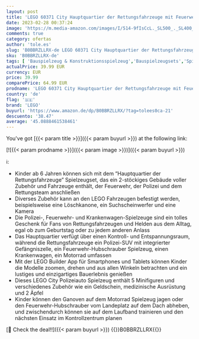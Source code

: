 ```yaml
---
layout: post
title: 'LEGO 60371 City Hauptquartier der Rettungsfahrzeuge mit Feuerwehr-Hubschrauber  Krankenwagen  Motorrad und Polizeiauto  Spielzeug für Kinder ab 6 Jahren'
date: 2023-02-28 00:37:24
image: 'https://m.media-amazon.com/images/I/514-9fIsCcL._SL500_._SL400_.jpg'
comments: true
category: ofertas
author: 'tole.es'
slug: 'B0BBRZLLRX-de LEGO 60371 City Hauptquartier der Rettungsfahrzeuge mit...'
sku: 'B0BBRZLLRX-de'
tags: [ 'Bauspielzeug & Konstruktionsspielzeug','Bauspielzeugsets','Spielfigur Spielsets','Spielzeug','Spielzeugfiguren & Spielsets','lego','🇩🇪', ]
actualPrice: 39.99 EUR
currency: EUR
price: 39.99
comparePrice: 64.99 EUR
prodname: 'LEGO 60371 City Hauptquartier der Rettungsfahrzeuge mit Feuerwehr-Hubschrauber  Krankenwagen  Motorrad und Polizeiauto  Spielzeug für Kinder ab 6 Jahren'
country: 'de'
flag: '🇩🇪'
brand: 'LEGO'
buyurl: 'https://www.amazon.de/dp/B0BBRZLLRX/?tag=tolees0ca-21'
descuento: '38.47'
average: '45.0888461538461'
---
```


You've got [{{< param title >}}]({{< param buyurl >}}) at the following link:

[![{{< param prodname >}}]({{< param image >}})]({{< param buyurl >}})

ℹ️:

- Kinder ab 6 Jahren können sich mit dem “Hauptquartier der Rettungsfahrzeuge” Spielzeugset, das ein 2-stöckiges Gebäude voller Zubehör und Fahrzeuge enthält, der Feuerwehr, der Polizei und dem Rettungsteam anschließen
- Diverses Zubehör kann an den LEGO Fahrzeugen befestigt werden, beispielsweise eine Löschkanone, ein Suchscheinwerfer und eine Kamera
- Die Polizei-, Feuerwehr- und Krankenwagen-Spielzeuge sind ein tolles Geschenk für Fans von Rettungsfahrzeugen und Helden aus dem Alltag, egal ob zum Geburtstag oder zu jedem anderen Anlass
- Das Hauptquartier verfügt über einen Kontroll- und Entspannungsraum, während die Rettungsfahrzeuge ein Polizei-SUV mit integrierter Gefängniszelle, ein Feuerwehr-Hubschrauber Spielzeug, einen Krankenwagen, ein Motorrad umfassen
- Mit der LEGO Builder App für Smartphones und Tablets können Kinder die Modelle zoomen, drehen und aus allen Winkeln betrachten und ein lustiges und einzigartiges Bauerlebnis genießen
- Dieses LEGO City Polizeiauto Spielzeug enthält 5 Minifiguren und verschiedenes Zubehör wie ein Geldschein, medizinische Ausrüstung und 2 Äpfel
- Kinder können den Ganoven auf dem Motorrad Spielzeug jagen oder den Feuerwehr-Hubschrauber vom Landeplatz auf dem Dach abheben, und zwischendurch können sie auf dem Laufband trainieren und den nächsten Einsatz im Kontrollzentrum planen

[🛒 Check the deal!!]({{< param buyurl >}})
{{<world>}}B0BBRZLLRX{{</world>}}
